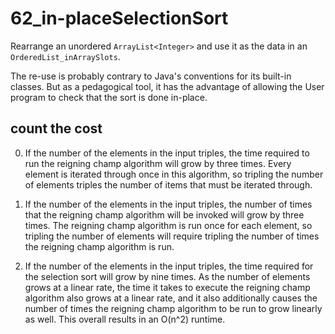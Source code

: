 # 62_in-placeSelectionSort

Rearrange
an unordered `ArrayList<Integer>`
and use it as the data in an `OrderedList_inArraySlots`.

The re-use is probably contrary to Java's conventions
for its built-in classes. But as a pedagogical tool,
it has the advantage of allowing
the User program to check that the sort
is done in-place.

## count the cost

0. If the number of the elements in the input triples, the time required to run the reigning champ algorithm will grow by three times. Every element is iterated through once in this algorithm, so tripling the number of elements triples the number of items that must be iterated through.

1. If the number of the elements in the input triples, the number of times that the reigning champ algorithm will be invoked  will grow by three times. The reigning champ algorithm is run once for each element, so tripling the number of elements will require tripling the number of times the reigning champ algorithm is run.

2. If the number of the elements in the input triples, the time required for the selection sort will grow by nine times. As the number of elements grows at a linear rate, the time it takes to execute the reigning champ algorithm also grows at a linear rate, and it also additionally causes the number of times the reigning champ algorithm to be run to grow linearly as well. This overall results in an O(n^2) runtime.
